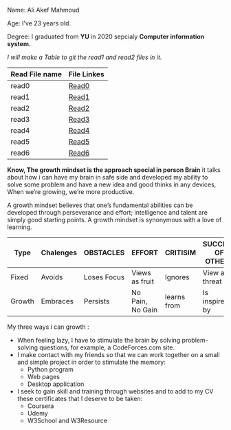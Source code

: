 Name: Ali Akef Mahmoud

Age: I've 23 years old.

Degree: I graduated from **YU** in 2020 sepcialy **Computer information system.**

*I will make a Table to git the read1 and read2 files in it.*

Read File name | File Linkes
--------------------------|--------------------------
read0 | [Read0](Read.md)
read1 | [Read1](Read1.md)
read2 | [Read2](Read2.md)
read3 | [Read3](Read3.md)
read4 | [Read4](Read4.md)
read5 | [Read5](Read5.md)
read6 | [Read6](Read6.md)




**Know, The growth mindset is the approach special in person Brain** it talks about how i can have my brain in safe side and developed my ability to solve some problem and have a new idea and good thinks in any devices, When we’re growing, we’re more productive.

A growth mindset believes that one’s fundamental abilities can be developed through perseverance and effort; intelligence and talent are simply good starting points. A growth mindset is synonymous with a love of learning.


Type | Chalenges | OBSTACLES | EFFORT | CRITISIM | SUCCESS OF OTHERS
--------------| --------------| --------------| ------------------------| --------------| --------------
Fixed | Avoids | Loses Focus | Views as fruit | Ignores | View as a threat
Growth | Embraces | Persists | No Pain, No Gain | learns from | Is inspired by


My three ways i can growth :
* When feeling lazy, I have to stimulate the brain by solving problem-solving questions, for example, a CodeForces.com site.
* I make contact with my friends so that we can work together on a small and simple project in order to stimulate the memory:
    * Python program
    * Web pages
    * Desktop application
* I seek to gain skill and training through websites and to add to my CV these certificates that I deserve to be taken:
    * Coursera
    * Udemy
    * W3School and W3Resource